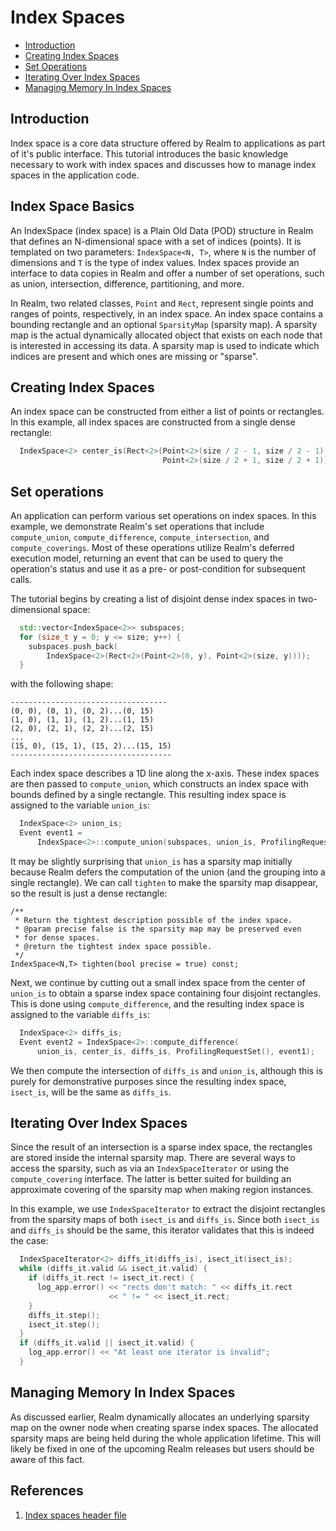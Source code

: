 # Index Spaces

* [Introduction](#introduction)
* [Creating Index Spaces](#creating-index-spaces)
* [Set Operations](#set-operations)
* [Iterating Over Index Spaces](#iterating-over-index-spaces)
* [Managing Memory In Index Spaces](#managing-memory-in-index-spaces)

## Introduction
Index space is a core data structure offered by Realm to applications
as part of it's public interface. This tutorial introduces the basic 
knowledge necessary to work with index spaces and discusses how to 
manage index spaces in the application code.

## Index Space Basics
An IndexSpace (index space) is a Plain Old Data (POD) structure in
Realm that defines an N-dimensional space with a set of indices
(points). It is templated on two parameters: `IndexSpace<N, T>`, where `N`
is the number of dimensions and `T` is the type of index values.
Index spaces provide an interface to data copies in Realm and offer a
number of set operations, such as union, intersection, difference,
partitioning, and more.

In Realm, two related classes, `Point` and `Rect`, represent single
points and ranges of points, respectively, in an index space. An index
space contains a bounding rectangle and an optional `SparsityMap`
(sparsity map). A sparsity map is the actual dynamically allocated
object that exists on each node that is interested in accessing its
data. A sparsity map is used to indicate which indices are present and
which  ones are missing or "sparse".

## Creating Index Spaces
An index space can be constructed from either a list of points or
rectangles. In this example, all index spaces are constructed from a
single dense rectangle:

```c++
  IndexSpace<2> center_is(Rect<2>(Point<2>(size / 2 - 1, size / 2 - 1),
                                  Point<2>(size / 2 + 1, size / 2 + 1)));
```

## Set operations
An application can perform various set operations on index spaces. In
this example, we demonstrate Realm's set operations that include
`compute_union`, `compute_difference`, `compute_intersection`,
and `compute_coverings`. Most of
these operations utilize Realm's deferred execution model, returning
an event that can be used to query the operation's status and use it
as a pre- or post-condition for subsequent calls.

The tutorial begins by creating a list of disjoint dense index spaces
in two-dimensional space:
```c++
  std::vector<IndexSpace<2>> subspaces;
  for (size_t y = 0; y <= size; y++) {
    subspaces.push_back(
        IndexSpace<2>(Rect<2>(Point<2>(0, y), Point<2>(size, y))));
  }
```

with the following shape:

```
-----------------------------------
(0, 0), (0, 1), (0, 2)...(0, 15)
(1, 0), (1, 1), (1, 2)...(1, 15)
(2, 0), (2, 1), (2, 2)...(2, 15)
...
(15, 0), (15, 1), (15, 2)...(15, 15)
------------------------------------
```

Each index space describes a 1D line along
the x-axis. These index spaces are then passed to `compute_union`,
which constructs an index space with bounds defined by a single
rectangle. This resulting index space is assigned to the variable
`union_is`:

```c++
  IndexSpace<2> union_is;
  Event event1 =
      IndexSpace<2>::compute_union(subspaces, union_is, ProfilingRequestSet());
```

It may be slightly surprising that `union_is` has a sparsity map
initially because Realm defers the computation of the union
(and the grouping into a single rectangle). We can call `tighten`
to make the sparsity map disappear, so the result is just a
dense rectangle:

```
/**
 * Return the tightest description possible of the index space.
 * @param precise false is the sparsity map may be preserved even
 * for dense spaces.
 * @return the tightest index space possible.
 */
IndexSpace<N,T> tighten(bool precise = true) const;
```

Next, we continue by cutting out a small index space from the center 
of `union_is` to obtain a sparse index space containing four disjoint
rectangles. This is done using `compute_difference`, and the resulting
index space is assigned to the variable `diffs_is`:

```c++
  IndexSpace<2> diffs_is;
  Event event2 = IndexSpace<2>::compute_difference(
      union_is, center_is, diffs_is, ProfilingRequestSet(), event1);
```

We then compute the intersection of `diffs_is` and `union_is`,
although this is purely for demonstrative purposes since the
resulting index space, `isect_is`, will be the same as `diffs_is`.

## Iterating Over Index Spaces

Since the result of an intersection is a sparse index space, the
rectangles are stored inside the internal sparsity map.
There are several ways to access the sparsity, such as via an
`IndexSpaceIterator` or using the `compute_covering` interface. The
latter is better suited for building an approximate covering of the
sparsity map when making region instances.

In this example, we use `IndexSpaceIterator` to extract the disjoint
rectangles from the sparsity maps of both `isect_is` and `diffs_is`.
Since both `isect_is` and `diffs_is` should be the same, this iterator
validates that this is indeed the case:

```c++
  IndexSpaceIterator<2> diffs_it(diffs_is), isect_it(isect_is);
  while (diffs_it.valid && isect_it.valid) {
    if (diffs_it.rect != isect_it.rect) {
      log_app.error() << "rects don't match: " << diffs_it.rect
                      << " != " << isect_it.rect;
    }
    diffs_it.step();
    isect_it.step();
  }
  if (diffs_it.valid || isect_it.valid) {
    log_app.error() << "At least one iterator is invalid";
  }
```

## Managing Memory In Index Spaces
As discussed earlier, Realm dynamically allocates an underlying sparsity 
map on the owner node when creating sparse index spaces.
The allocated sparsity maps are being held during the whole application
lifetime. This will likely be fixed in one of the upcoming Realm
releases but users should be aware of this fact.

## References
1. [Index spaces header file](https://github.com/StanfordLegion/legion/blob/stable/runtime/realm/indexspace.h)
